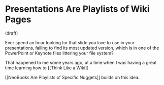 # Presentations Are Playlists of Wiki Pages
(draft)

Ever spend an hour looking for that slide you love to use in your presentations, failing to find its most updated version, which is in one of the PowerPoint or Keynote files littering your file system? 

That happened to me some years ago, at a time when I was having a great time learning how to [[Think Like a Wiki]]. 

[[NeoBooks Are Playlists of Specific Nuggets]] builds on this idea. 
